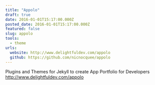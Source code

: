 ```yaml
---
title: "Appolo"
draft: true
date: 2016-01-01T15:17:00.000Z
posted_date: 2016-01-01T15:17:00.000Z
featured: false
slug: appolo
tools:
  - theme
urls:
  website: http://www.delightfuldev.com/appolo
  github: https://github.com/nicnocquee/appolo
---
```

Plugins and Themes for Jekyll to create App Portfolio for Developers http://www.delightfuldev.com/appolo
